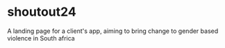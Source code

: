 # shoutout24
A landing page for a client's app, aiming to bring change to gender based violence in South africa
